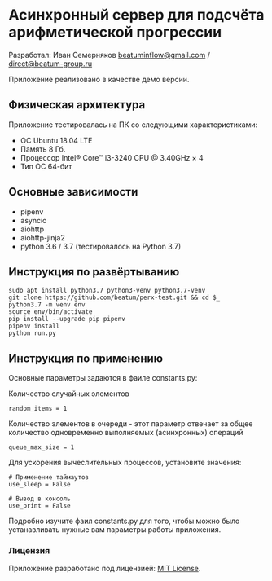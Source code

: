 # Асинхронный сервер для подсчёта арифметической прогрессии

Разработал: Иван Семерняков beatuminflow@gmail.com / direct@beatum-group.ru

Приложение реализовано в качестве демо версии.

## Физическая архитектура

Приложение тестировалась на ПК со следующими характеристиками:

* ОС Ubuntu 18.04 LTE
* Память 8 Гб.
* Процессор Intel® Core™ i3-3240 CPU @ 3.40GHz × 4
* Тип ОС 64-бит

## Основные зависимости

* pipenv
* asynсio
* aiohttp
* aiohttp-jinja2
* python 3.6 / 3.7 (тестировалось на Python 3.7)

## Инструкция по развёртыванию
```
sudo apt install python3.7 python3-venv python3.7-venv
git clone https://github.com/beatum/perx-test.git && cd $_
python3.7 -m venv env
source env/bin/activate
pip install --upgrade pip pipenv
pipenv install
python run.py
```
## Инструкция по применению

Основные параметры задаются в фаиле constants.py:

Количество случайных элементов
```
random_items = 1
```
Количество элементов в очереди - этот параметр отвечает
за общее количество одновременно выполняемых (асинхронных) операций
```
queue_max_size = 1
```
Для ускорения вычеслительных процессов, установите значения:
```
# Применение таймаутов
use_sleep = False

# Вывод в консоль
use_print = False
```
Подробно изучите фаил constants.py для того, чтобы можно было устанавливать нужные вам параметры работы приложения.

### Лицензия

Приложение разработано под лицензией: [MIT License](http://opensource.org/licenses/MIT).
